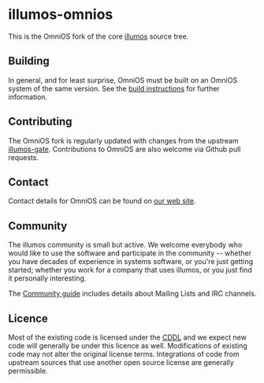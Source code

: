 # illumos-omnios

This is the OmniOS fork of the core [illumos](https://illumos.org) source tree.

## Building

In general, and for least surprise, OmniOS must be built on an OmniOS system of
the same version. See the
[build instructions](https://omnios.org/dev/build_instructions) for further
information.

## Contributing

The OmniOS fork is regularly updated with changes from the upstream
[illumos-gate](https://github.com/illumos/illumos-gate). Contributions to
OmniOS are also welcome via Github pull requests.

## Contact

Contact details for OmniOS can be found on
[our web site](https://omnios.org/about/contact).

## Community

The illumos community is small but active. We welcome everybody who would like
to use the software and participate in the community -- whether you have
decades of experience in systems software, or you're just getting started;
whether you work for a company that uses illumos, or you just find it
personally interesting.

The [Community guide](https://illumos.org/docs/community/) includes details
about Mailing Lists and IRC channels.

## Licence

Most of the existing code is licensed under the
[CDDL](https://illumos.org/license/CDDL) and we expect new code will generally
be under this licence as well. Modifications of existing code may not alter
the original license terms. Integrations of code from upstream sources that
use another open source license are generally permissible.

